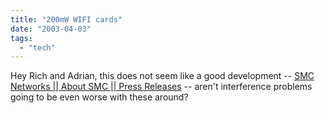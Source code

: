 ```yaml
---
title: "200mW WIFI cards"
date: "2003-04-03"
tags: 
  - "tech"
---
```


Hey Rich and Adrian, this does not seem like a good development -- [SMC Networks || About SMC || Press Releases](http://www.smc.com/index.cfm?action=media_center_press_release&PR_ID=103 "SMC Networks || About SMC || Press Releases") -- aren't interference problems going to be even worse with these around?
